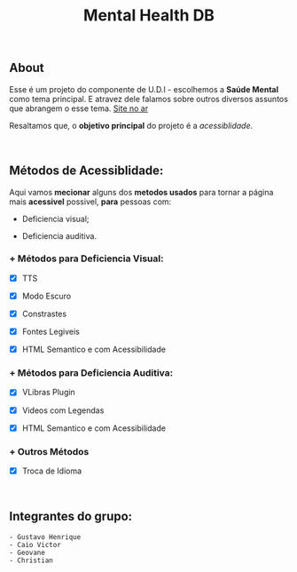 <h1 align="center">Mental Health DB</h1>
<br>

## About
Esse é um projeto do componente de U.D.I - escolhemos a **Saúde Mental** como tema principal. E atravez dele falamos sobre outros diversos assuntos que abrangem o esse tema. [Site no ar](https://dev-gustavo-henrique.github.io/mental-health-db/)

Resaltamos que, o **objetivo principal** do projeto é a _acessiblidade_.

<br>

## Métodos de Acessiblidade:
Aqui vamos **mecionar** alguns dos **metodos usados** para tornar a página mais **acessivel** possivel, **para** pessoas com: 
- Deficiencia visual;

- Deficiencia auditiva.

### + Métodos para Deficiencia Visual:
- [x] TTS

- [x] Modo Escuro

- [x] Constrastes

- [x] Fontes Legiveis

- [x] HTML Semantico e com Acessibilidade

### + Métodos para Deficiencia Auditiva:
- [x] VLibras Plugin

- [x] Videos com Legendas 

- [x] HTML Semantico e com Acessibilidade


### + Outros Métodos

- [x] Troca de Idioma


<br>

## Integrantes do grupo:

    - Gustavo Henrique
    - Caio Victor
    - Geovane
    - Christian

